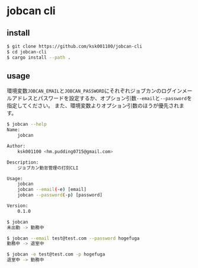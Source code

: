 # jobcan cli

## install

```bash
$ git clone https://github.com/ksk001100/jobcan-cli
$ cd jobcan-cli
$ cargo install --path .
```

## usage
環境変数`JOBCAN_EMAIL`と`JOBCAN_PASSWORD`にそれぞれジョブカンのログインメールアドレスとパスワードを設定するか、オプション引数`--email`と`--password`を指定してください。
また、環境変数よりオプション引数のほうが優先されます。

```bash
$ jobcan --help
Name:
	jobcan

Author:
	ksk001100 <hm.pudding0715@gmail.com>

Description:
	ジョブカン勤怠管理の打刻CLI

Usage:
	jobcan
	jobcan --email(-e) [email]
	jobcan --password(-p) [password]

Version:
	0.1.0

$ jobcan
未出勤 -> 勤務中

$ jobcan --email test@test.com --password hogefuga
勤務中 -> 退室中

$ jobcan -e test@test.com -p hogefuga
退室中 -> 勤務中
```
